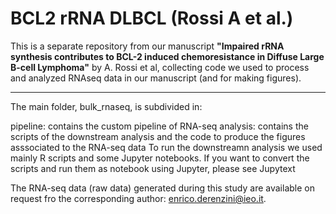 # BCL2 rRNA DLBCL (Rossi A et al.)

This is a separate repository from our manuscript **"Impaired rRNA synthesis contributes to BCL-2 induced chemoresistance in Diffuse Large B-cell Lymphoma"** by A. Rossi et al, collecting code we used to process and analyzed RNAseq data in our manuscript (and for making figures).

---------------------------------------------------------------------------------------
The main folder, bulk_rnaseq, is subdivided in:

pipeline: contains the custom pipeline of RNA-seq 
analysis: contains the scripts of the downstream analysis and the code to produce the figures asssociated to the RNA-seq data
To run the downstreamn analysis we used mainly R scripts and some Jupyter notebooks. If you want to convert the scripts and run them as notebook using Jupyter, please see Jupytext

The RNA-seq data (raw data) generated during this study are available on request fro the corresponding author: enrico.derenzini@ieo.it.


